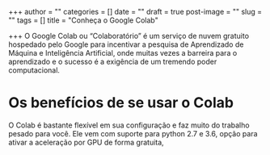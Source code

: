 +++
author = ""
categories = []
date = ""
draft = true
post-image = ""
slug = ""
tags = []
title = "Conheça o Google Colab"

+++
O Google Colab ou “Colaboratório” é um serviço de nuvem gratuito hospedado pelo Google para incentivar a pesquisa de Aprendizado de Máquina e Inteligência Artificial, onde muitas vezes a barreira para o aprendizado e o sucesso é a exigência de um tremendo poder computacional.

# Os benefícios de se usar o Colab

O Colab é bastante flexível em sua configuração e faz muito do trabalho pesado para você. Ele vem com suporte para python 2.7 e 3.6, opção para ativar a aceleração por GPU de forma gratuita,  